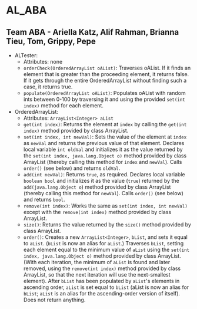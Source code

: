 # AL_ABA
## Team ABA - Ariella Katz, Alif Rahman, Brianna Tieu, Tom, Grippy, Pepe
* ALTester:
  * Attributes: none
  * `orderCheck(OrderedArrayList oAList)`: Traverses oAList. If it finds an element that is greater than the proceeding 
  element, it returns false. If it gets through the entire OrderedArrayList without finding such a case, it returns true.
  * `populate(OrderedArrayList oAList)`: Populates oAList with random ints between 0-100 by traversing it and using the 
  provided `set(int index)` method for each element.
* OrderedArrayList:
  * Attributes: `ArrayList<Integer> aList`
  * `get(int index)`: Returns the element at `index` by calling the `get(int index)` method provided by class ArrayList.
  * `set(int index, int newVal)`: Sets the value of the element at `index` as `newVal` and returns the previous value of
  that element. Declares local variable `int oldVal` and initializes it as the value returned by the 
  `set(int index, java.lang.Object o)` method provided by class ArrayList (thereby calling this method for `index` and 
  `newVal`). Calls `order()` (see below) and returns `oldVal`.
  * `add(int newVal)`: Returns `true`, as required. Declares local variable `boolean bool` and initializes it as the 
  value (`true`) returned by the `add(java.lang.Object o`) method provided by class ArrayList (thereby calling this 
  method for `newVal`). Calls `order()` (see below) and returns `bool`.
  * `remove(int index)`: Works the same as `set(int index, int newVal)` except with the `remove(int index)` method 
  provided by class ArrayList.
  * `size()`: Returns the value returned by the `size()` method provided by class ArrayList.
  * `order()`: Creates a new `ArrayList<Integer>`, `bList`, and sets it equal to `aList`. (`bList` is now an alias for 
  `aList`.) Traverses `bList`, setting each element equal to the minimum value of `aList` using the 
  `set(int index, java.lang.Object o)` method provided by class ArrayList. (With each iteration, the minimum of `aList` 
  is found and later removed, using the `remove(int index)` method provided by class ArrayList, so that the next 
  iteration will use the next-smallest element). After `bList` has been populated by `aList`'s elements in ascending 
  order, `aList` is set equal to `bList` (aList is now an alias for `bList`; `aList` is an alias for the ascending-order 
  version of itself). Does not return anything.

